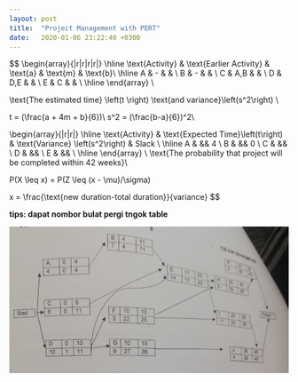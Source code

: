 ```yaml
---
layout: post
title:  "Project Management with PERT"
date:   2020-01-06 23:22:40 +0300
---
```

$$
\begin{array}{|r|r|r|r|} \hline
\text{Activity} & \text{Earlier Activity} & \text{a} & \text{m} & \text{b}\\ \hline
         A &   - &   & \\
         B &   - &   &  \\
         C &   A,B & &  \\
         D &   D,E & &   \\
         E &   C &   &   \\ \hline
\end{array} \\

\text{The estimated time} \left(t \right) \text{and variance}\left(s^2\right) \\

t = (\frac{a + 4m + b}{6})\\
s^2 = (\frac{b-a}{6})^2\\

\begin{array}{|r|r|} \hline
\text{Activity} & \text{Expected Time}\left(t\right) & \text{Variance} \left(s^2\right) & Slack \\ \hline
         A &   && 4   \\
         B &   && 0  \\
         C &   &&   \\
         D &   &&   \\
         E &   &&   \\ \hline
\end{array} \\
\text{The probability that project will be completed within 42 weeks}\\

P(X \leq x) = P(Z \leq (x - \mu)/\sigma)

x = \frac{\text{new duration-total duration}}{variance}
$$

**tips: dapat nombor bulat pergi tngok table**

![alt text](/assets/pert.jpg)